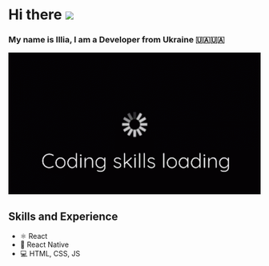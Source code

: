# Hi there <img src="https://github.com/TheDudeThatCode/TheDudeThatCode/blob/master/Assets/Hi.gif" width="35" /> 
### My name is Illia, I am a Developer from Ukraine 🇺🇦🇺🇦

![](https://github.com/itstudentua/itstudentua/blob/main/src/gifka.gif?raw=true)

## Skills and Experience
* ⚛ React
* 📱 React Native
* 💻 HTML, CSS, JS


